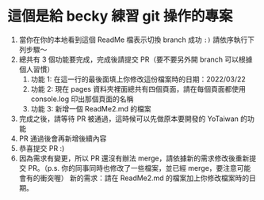 # 這個是給 becky 練習 git 操作的專案

1. 當你在你的本地看到這個 ReadMe 檔表示切換 branch 成功 `:)` 請依序執行下列步驟～
2. 總共有 3 個功能要完成，完成後請提交 PR（要不要另外開 branch 可以根據個人習慣）
   1. 功能 1: 在這一行的最後面填上你修改這份檔案時的日期：2022/03/22
   2. 功能 2: 現在 pages 資料夾裡面總共有四個頁面，請在每個頁面都使用 console.log 印出那個頁面的名稱
   3. 功能 3: 新增一個 ReadMe2.md 的檔案
3. 完成之後，請等待 PR 被通過，這時候可以先做原本要開發的 YoTaiwan 的功能
4. PR 通過後會再新增後續內容
5. 恭喜提交 PR :)
6. 因為需求有變更，所以 PR 還沒有辦法 merge，請依據新的需求修改後重新提交 PR。（p.s. 你的同事同時也修改了一些檔案，並已經 merge，要注意可能會有的衝突喔）
   新的需求：請在 ReadMe2.md 的檔案加上你修改檔案時的日期。
